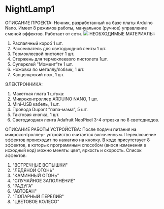 # NightLamp1

ОПИСАНИЕ ПРОЕКТА:
Ночник, разработанный на базе платы Arduino Nano. Имеет 8 режимов работы, мануальное (ручное) управление сменой эффектов. Работает от сети. 
![](https://github.com/AlinawhyLina/NightLamp1/blob/main/Pictures1/20231005_160405.heic)
НЕОБХОДИМЫЕ МАТЕРИАЛЫ:
1.  Распаячный короб 1 шт.
2.  Рассеиватель для светодиодной ленты 1 шт.
3.  Термоклеевой пистолет 1 шт.
4.  Стержень для термоклеевого пистолета 1шт.
5.  Суперклей "Момент"гн 1 шт.
6.  Ножовка по металлу/лобзик, 1 шт.
7.  Канцелярский нож, 1 шт.

ЭЛЕКТРОННИКА:
1.  Макетная плата 1 штука:
2. 	Микроконтроллер  ARDUINO NANO, 1 шт.
3. 	Mini-USB кабель, 1 шт.
4. 	Провода Dupont ”папа-мама”, 5 шт.
5.  Тактовая кнопка, 1 шт.
6.  Светодиодная лента Adafruit NeoPixel 3-4 отрезка по 8 светодиодов.

ОПИСАНИЕ РАБОТЫ УСТРОЙСТВА:
После подачи питания на микроконтроллер- устройство считается включенным. Переключение эффектов происходит по нажатию на кнопку. В коде присутствует 8 эффектов, в которых программным способом (внося изменения в исходный код) можно менять: цвет, яркость и скорость.
Список эффектов:
1.  "ВСТРЕЧНЫЕ ВСПЫШКИ"
2.	"ЛЕДЯНОЙ ОГОНЬ"
3.	"КАМИННЫЙ ОГОНЬ"
4.	"СЛУЧАЙНОЕ ЗАПОЛНЕНИЕ"
5.	"РАДУГА"
6.	"АВТОБАН"
7.	"ПОПАРНЫЙ ПЕРЕЛИВ"
8.	"ЦВЕТОВОЕ КОЛЕСО"
